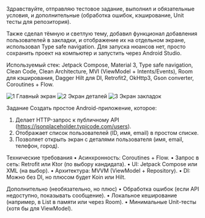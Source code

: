 Здравствуйте, отправляю тестовое задание, выполнил и обязательные условия, и дополнительные (обработка ошибок, кэширование, Unit тесты для репозитория).

Также сделал тёмную и светлую тему, добавил функционал добавления пользователей в закладки, и отображение их на отдельном экране, использовал Type safe navigation.
Для запуска нюансов нет, просто сохранить проект на компьютер и запустить через Android Studio.

Используемый стек: Jetpack Compose, Material 3, Type safe navigation, Clean Code, Clean Architecture,
MVI (ViewModel + Intents/Events), Room для кэширования, Dagger Hilt для DI, Retrofit2, OkHttp3, Gson converter, Coroutines + Flow.

![1 Главный экран](https://github.com/user-attachments/assets/16f82e55-dbfb-4dfb-a149-c308d8596695)
![2 Экран деталей](https://github.com/user-attachments/assets/e1afd130-c208-4bf2-8046-960405c1f0e5)
![3 Экран закладок](https://github.com/user-attachments/assets/905a1781-fdd7-4cc8-b7f2-579d0040fefa)

Задание
Создать простое Android-приложение, которое:
1.	Делает HTTP-запрос к публичному API (https://jsonplaceholder.typicode.com/users).
2.	Отображает список пользователей (ID, имя, email) в простом списке.
3.	Позволяет открыть экран с деталями пользователя (имя, email, телефон, город).
 
Технические требования
•	Асинхронность: Coroutines + Flow.
•	Запрос в сеть: Retrofit или Ktor (по выбору кандидата).
•	UI: Jetpack Compose или XML (на выбор).
•	Архитектура: MVVM (ViewModel + Repository).
•	DI: Можно без DI, но плюсом будет Koin или Hilt.
 
Дополнительно (необязательно, но плюс)
•	Обработка ошибок (если API недоступно, показывать сообщение).
•	Локальное кеширование (например, в List в памяти или через Room).
•	Минимальные Unit-тесты (хотя бы для ViewModel).
